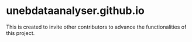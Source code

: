 # unebdataanalyser.github.io
This is created to invite other contributors to advance the functionalities of this project.
